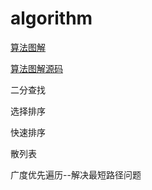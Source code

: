 # algorithm

[算法图解]()

[算法图解源码](<https://github.com/egonschiele/grokking_algorithms>)



二分查找

选择排序

快速排序

散列表

广度优先遍历--解决最短路径问题